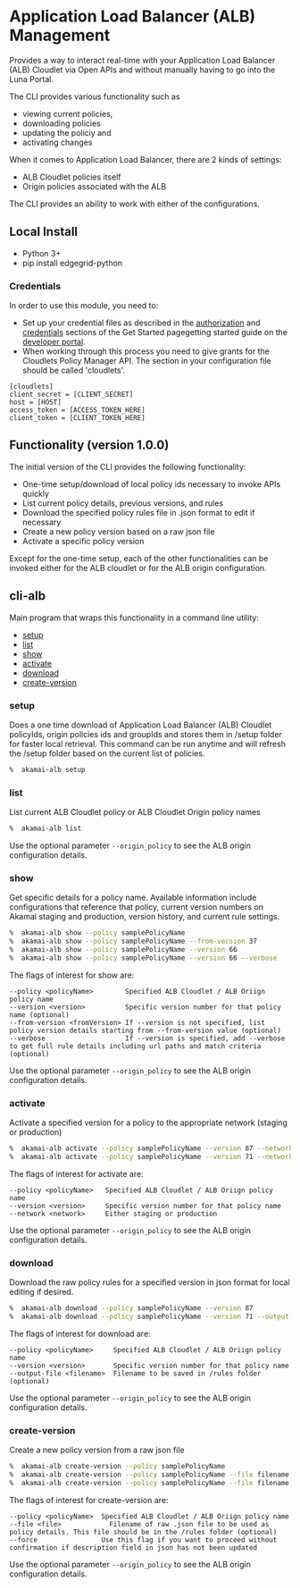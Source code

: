 # Application Load Balancer (ALB) Management
Provides a way to interact real-time with your Application Load Balancer (ALB) Cloudlet via Open APIs and without manually having to go into the Luna Portal. 

The CLI provides various functionality such as 

- viewing current policies, 
- downloading policies
- updating the policiy and 
- activating changes

When it comes to Application Load Balancer, there are 2 kinds of settings:

- ALB Cloudlet policies itself
- Origin policies associated with the ALB

The CLI provides an ability to work with either of the configurations. 

## Local Install
* Python 3+
* pip install edgegrid-python

### Credentials
In order to use this module, you need to:
* Set up your credential files as described in the [authorization](https://developer.akamai.com/introduction/Prov_Creds.html) and [credentials](https://developer.akamai.com/introduction/Conf_Client.html) sections of the Get Started pagegetting started guide on the [developer portal](https://developer.akamai.com/).  
* When working through this process you need to give grants for the Cloudlets Policy Manager API.  The section in your configuration file should be called 'cloudlets'.
```
[cloudlets]
client_secret = [CLIENT_SECRET]
host = [HOST]
access_token = [ACCESS_TOKEN_HERE]
client_token = [CLIENT_TOKEN_HERE]
```

## Functionality (version 1.0.0)
The initial version of the CLI provides the following functionality:
* One-time setup/download of local policy ids necessary to invoke APIs quickly
* List current policy details, previous versions, and rules
* Download the specified policy rules file in .json format to edit if necessary
* Create a new policy version based on a raw json file
* Activate a specific policy version

Except for the one-time setup, each of the other functionalities can be invoked either for the ALB cloudlet or for the ALB origin configuration.
 
## cli-alb
Main program that wraps this functionality in a command line utility:
* [setup](#setup)
* [list](#list)
* [show](#show)
* [activate](#activate)
* [download](#download)
* [create-version](#create-version)

### setup
Does a one time download of Application Load Balancer (ALB) Cloudlet policyIds, origin policies ids and groupIds and stores them in /setup folder for faster local retrieval. This command can be run anytime and will refresh the /setup folder based on the current list of policies. 

```bash
%  akamai-alb setup
```

### list
List current ALB Cloudlet policy  or ALB Cloudlet Origin policy names  

```bash
%  akamai-alb list
```

Use the optional parameter ```--origin_policy``` to see the ALB origin configuration details.

### show
Get specific details for a policy name. Available information include configurations that reference that policy, current version numbers on Akamai staging and production, version history, and current rule settings.

```bash
%  akamai-alb show --policy samplePolicyName
%  akamai-alb show --policy samplePolicyName --from-version 37
%  akamai-alb show --policy samplePolicyName --version 66
%  akamai-alb show --policy samplePolicyName --version 66 --verbose
```

The flags of interest for show are:

```
--policy <policyName>        Specified ALB Cloudlet / ALB Oriign policy name
--version <version>          Specific version number for that policy name (optional)
--from-version <fromVersion> If --version is not specified, list policy version details starting from --from-version value (optional)
--verbose                    If --version is specified, add --verbose to get full rule details including url paths and match criteria (optional)
```

Use the optional parameter ```--origin_policy``` to see the ALB origin configuration details.

### activate
Activate a specified version for a policy to the appropriate network (staging or production)

```bash
%  akamai-alb activate --policy samplePolicyName --version 87 --network staging
%  akamai-alb activate --policy samplePolicyName --version 71 --network production
```

The flags of interest for activate are:

```
--policy <policyName>   Specified ALB Cloudlet / ALB Oriign policy name
--version <version>     Specific version number for that policy name
--network <network>     Either staging or production

```

Use the optional parameter ```--origin_policy``` to see the ALB origin configuration details.


### download
Download the raw policy rules for a specified version in json format for local editing if desired.

```bash
%  akamai-alb download --policy samplePolicyName --version 87
%  akamai-alb download --policy samplePolicyName --version 71 --output-file savefilename.json
```

The flags of interest for download are:

```
--policy <policyName>     Specified ALB Cloudlet / ALB Oriign policy name
--version <version>       Specific version number for that policy name
--output-file <filename>  Filename to be saved in /rules folder (optional) 

```

Use the optional parameter ```--origin_policy``` to see the ALB origin configuration details.


### create-version
Create a new policy version from a raw json file

```bash
%  akamai-alb create-version --policy samplePolicyName
%  akamai-alb create-version --policy samplePolicyName --file filename.json
%  akamai-alb create-version --policy samplePolicyName --file filename.json --force
```

The flags of interest for create-version are:

```
--policy <policyName>  Specified ALB Cloudlet / ALB Oriign policy name
--file <file>	         Filename of raw .json file to be used as policy details. This file should be in the /rules folder (optional)
--force                Use this flag if you want to proceed without confirmation if description field in json has not been updated
```

Use the optional parameter ```--origin_policy``` to see the ALB origin configuration details.
